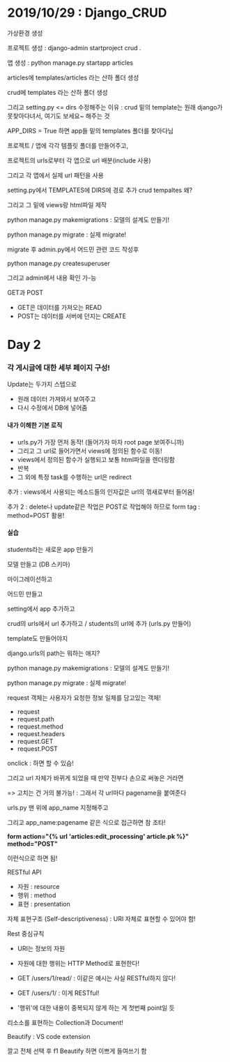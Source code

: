 # 2019/10/29 : Django_CRUD

가상환경 생성

프로젝트 생성 : django-admin startproject crud .

앱 생성 : python manage.py startapp articles

articles에 templates/articles 라는 산하 폴더 생성 

crud에 templates 라는 산하 폴더 생성

그리고 setting.py <= dirs 수정해주는 이유 : crud 밑의 template는 원래 django가 못찾아다녀서, 여기도 보세요~ 해주는 것

APP_DIRS = True 하면 app들 밑의 templates 폴더를 찾아다님

프로젝트 / 앱에 각각 템플릿 폴더를 만들어주고, 

프로젝트의 urls로부터 각 앱으로 url 배분(include 사용)

그리고 각 앱에서 실제 url 패턴을 사용

setting.py에서 TEMPLATES에 DIRS에 경로 추가 crud tempaltes 왜?

그리고 그 밑에 views랑 html파일 제작



python manage.py makemigrations : 모델의 설계도 만들기!

python manage.py migrate : 실제 migrate!



migrate 후 admin.py에서 어드민 관련 코드 작성후

python manage.py createsuperuser

그리고 admin에서 내용 확인 가-능



GET과 POST

- GET은 데이터를 가져오는 READ
- POST는 데이터를 서버에 던지는 CREATE





# Day 2

### 각 게시글에 대한 세부 페이지 구성!



Update는 두가지 스텝으로

- 원래 데이터 가져와서 보여주고
- 다시 수정에서 DB에 넣어줌



#### 내가 이해한 기본 로직

- urls.py가 가장 먼저 동작! (들어가자 마자 root page 보여주니까)
- 그리고 그 url로 들어가면서 views에 정의된 함수로 이동!
- views에서 정의된 함수가 실행되고 보통 html파일을 렌더링함
- 반복
- 그 외에 특정 task를 수행하는 url은 redirect



추가 : views에서 사용되는 메소드들의 인자값은 url의 꺾새로부터 들어옴!

추가 2 : delete나 update같은 작업은 POST로 작업해야 하므로 form tag : method=POST 활용!



#### 실습

students라는 새로운 app 만들기

모델 만들고 (DB 스키마)

마이그레이션하고

어드민 만들고

setting에서 app 추가하고

crud의 urls에서 url 추가하고 / students의 url에 추가 (urls.py 만들어)

template도 만들어야지

django.urls의 path는 뭐하는 애지?



python manage.py makemigrations : 모델의 설계도 만들기!

python manage.py migrate : 실제 migrate!



request 객체는 사용자가 요청한 정보 일체를 담고있는 객체!

- request
- request.path
- request.method
- request.headers
- request.GET
- request.POST



onclick : 하면 할 수 있슴!



그리고 url 자체가 바뀌게 되었을 때 만약 전부다 손으로 써놓은 거라면

=> 고치는 건 거의 불가능! : 그래서 각 url마다 pagename을 붙여준다

urls.py 맨 위에 app_name 지정해주고

그리고 app_name:pagename 같은 식으로 접근하면 참 조타!

**form action="{% url 'articles:edit_processing' article.pk %}" method="POST"**

이런식으로 하면 됨!



RESTful API

- 자원 : resource
- 행위 : method
- 표현 : presentation

자체 표현구조 (Self-descriptiveness) : URI 자체로 표현할 수 있어야 함!



Rest 중심규칙

- URI는 정보의 자원

- 자원에 대한 행위는 HTTP Method로 표현한다! 
- GET /users/1/read/ : 이같은 예시는 사실 RESTful하지 않다!
- GET /users/1/ : 이게 RESTful!



- '행위'에 대한 내용이 중복되지 않게 하는 게 첫번째 point일 듯



리소소를 표현하는 Collection과 Document!



Beautify : VS code extension

깔고 전체 선택 후 f1 Beautify 하면 이쁘게 들여쓰기 함